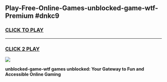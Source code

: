 
## Play-Free-Online-Games-unblocked-game-wtf-Premium #dnkc9
<h3>
<a href="https://premium.freeplayer.one?title=unblocked-game-wtf&ref=8M">CLICK TO PLAY</a></h3>
<hr>

<h3>
<a href="https://premium.freeplayer.one?title=unblocked-game-wtf&ref=8M">CLICK 2 PLAY</a>
  
</h3>

<a href="https://premium.freeplayer.one?title=unblocked-game-wtf&ref=8M"><img src="https://clearcache.store/games.png"></a>


**unblocked-game-wtf games unblocked: Your Gateway to Fun and Accessible Online Gaming**

